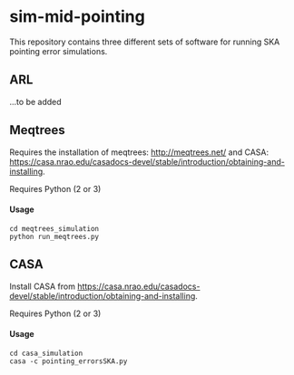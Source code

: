 # sim-mid-pointing

This repository contains three different sets of software for running SKA pointing error simulations.

## ARL

...to be added 

## Meqtrees

Requires the installation of meqtrees: http://meqtrees.net/ and CASA: https://casa.nrao.edu/casadocs-devel/stable/introduction/obtaining-and-installing.

Requires Python (2 or 3)

#### Usage
```
cd meqtrees_simulation
python run_meqtrees.py
```

## CASA

Install CASA from https://casa.nrao.edu/casadocs-devel/stable/introduction/obtaining-and-installing. 

Requires Python (2 or 3)

#### Usage
```
cd casa_simulation
casa -c pointing_errorsSKA.py
```



